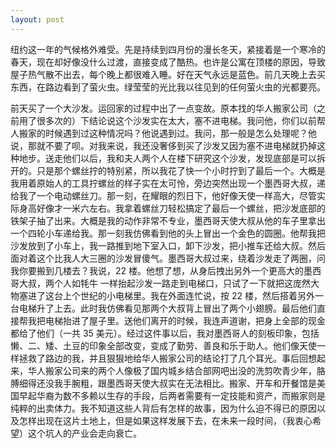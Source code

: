```yaml
---
layout: post
---
```


纽约这一年的气候格外难受。先是持续到四月份的漫长冬天，紧接着是一个寒冷的春天，现在却好像没什么过渡，直接变成了酷热。也许是公寓在顶楼的原因，导致屋子热气散不出去，每个晚上都很难入睡。好在天气永远是蓝色。前几天晚上去买东西，在路边看到了萤火虫。绿莹莹的光比我以往见到的任何萤火虫的光都要亮。

前天买了一个大沙发。运回家的过程中出了一点变故。原本找的华人搬家公司（之前用了很多次的）下结论说这个沙发实在太大，塞不进电梯。我问他，你们以前帮人搬家的时候遇到过这种情况吗？他说遇到过。我问，那一般是怎么处理呢？他说，那就不要了呗。对我来说，我还没奢侈到买了沙发又因为塞不进电梯就扔掉这种地步。送走他们以后，我和夫人两个人在楼下研究这个沙发，发现底部是可以拆开的。只是那个螺丝拧的特别紧，所以我花了快一个小时拧到了最后一个。大概是我用着原始人的工具拧螺丝的样子实在太可怜，旁边突然出现一个墨西哥大叔，递给我了一个电动螺丝刀。那一刻，在耀眼的烈日下，他好像天使一样高大，尽管实际身高好像才一米六左右。我拿着螺丝刀轻松搞定了最后一个螺丝，把沙发底部的铁架子抽了出来。大概是我的动作非常不专业，墨西哥天使大叔从他的车子里拿出一个四轮小车递给我。那一刻我仿佛看到他的头上冒出一个金色的圆圈。他帮我把沙发放到了小车上，我一路推到地下室入口，卸下沙发，把小推车还给大叔。然后面对着这个比我人大三圈的沙发冒傻气。墨西哥大叔过来，绕着沙发走了两圈，问我你要搬到几楼去？我说，22 楼。他想了想，从身后拽出另外一个更高大的墨西哥大叔，两个人如牦牛 一样抬起沙发一路走到电梯口，只试了一下就把这庞然大物塞进了这台上个世纪的小电梯里。我在外面连忙说，按 22 楼，然后搭着另外一台电梯升了上去。此时我仿佛看见那两个大叔背上冒出了两个小翅膀。最后他们直接帮我把电梯抬进了屋子里。送他们离开的时候，我连声道谢，把身上全部的现金都给了他们（一共 35 美元）。经过这件事以后，我对墨西哥人的刻板印象，包括懒、二、矮、土豆的印象全部改变，变成了勤劳、善良和乐于助人。他们像天使一样拯救了路边的我，并且狠狠地给华人搬家公司的结论打了几个耳光。事后回想起来，华人搬家公司来的两个人像极了国内城乡结合部网吧出没的洗剪吹青少年，胳膊细得还没我手腕粗，跟墨西哥天使大叔实在无法相比。搬家、开车和开餐馆是美国早起华裔为数不多赖以生存的手段，后两者需要有一定技能和资产，而搬家则是纯粹的出卖体力。我不知道这些人背后有怎样的故事，因为什么迫不得已的原因以及怎样出现在这片土地上，但是如果这样发展下去，在未来一段时间，（我衷心希望）这个坑人的产业会走向衰亡。
